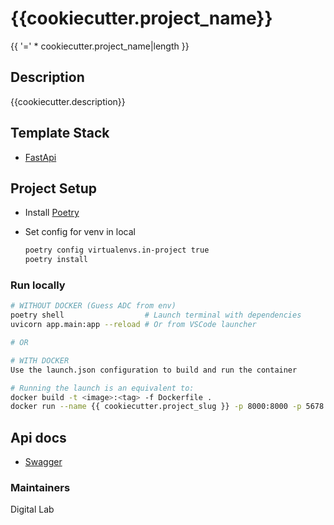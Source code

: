 # {{cookiecutter.project_name}}

{{ '=' * cookiecutter.project_name|length }}

## Description

{{cookiecutter.description}}

## Template Stack

- [FastApi](https://fastapi.tiangolo.com/)

## Project Setup

- Install [Poetry](https://python-poetry.org/docs/)

- Set config for venv in local

  ```bash
  poetry config virtualenvs.in-project true
  poetry install
  ```

### Run locally

```sh
# WITHOUT DOCKER (Guess ADC from env)
poetry shell                  # Launch terminal with dependencies
uvicorn app.main:app --reload # Or from VSCode launcher

# OR

# WITH DOCKER
Use the launch.json configuration to build and run the container

# Running the launch is an equivalent to:
docker build -t <image>:<tag> -f Dockerfile .
docker run --name {{ cookiecutter.project_slug }} -p 8000:8000 -p 5678:5678 -v "$HOME/.config/gcloud/application_default_credentials.json":/gcp/creds.json --env GOOGLE_APPLICATION_CREDENTIALS=/gcp/creds.json --env GCLOUD_PROJECT=<gcp_project_id> <image>:<tag>


```

## Api docs

- [Swagger](http://localhost:8000/docs)

### Maintainers

Digital Lab
